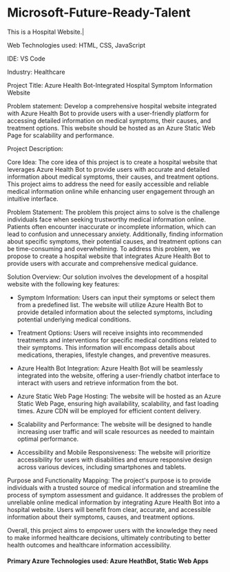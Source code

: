 # Microsoft-Future-Ready-Talent
This is a Hospital Website.|

Web Technologies used: HTML, CSS, JavaScript

IDE: VS Code

Industry: Healthcare

Project Title: Azure Health Bot-Integrated Hospital Symptom Information Website

Problem statement: Develop a comprehensive hospital website integrated with Azure Health Bot to provide users with a user-friendly platform for accessing detailed information on medical symptoms, their causes, and treatment options. This website should be hosted as an Azure Static Web Page for scalability and performance.

Project Description:

Core Idea:
The core idea of this project is to create a hospital website that leverages Azure Health Bot to provide users with accurate and detailed information about medical symptoms, their causes, and treatment options. This project aims to address the need for easily accessible and reliable medical information online while enhancing user engagement through an intuitive interface.

Problem Statement:
The problem this project aims to solve is the challenge individuals face when seeking trustworthy medical information online. Patients often encounter inaccurate or incomplete information, which can lead to confusion and unnecessary anxiety. Additionally, finding information about specific symptoms, their potential causes, and treatment options can be time-consuming and overwhelming. To address this problem, we propose to create a hospital website that integrates Azure Health Bot to provide users with accurate and comprehensive medical guidance.

Solution Overview:
Our solution involves the development of a hospital website with the following key features:

* Symptom Information: Users can input their symptoms or select them from a predefined list. The website will utilize Azure Health Bot to provide detailed information about the selected symptoms, including potential underlying medical conditions.

* Treatment Options: Users will receive insights into recommended treatments and interventions for specific medical conditions related to their symptoms. This information will encompass details about medications, therapies, lifestyle changes, and preventive measures.

* Azure Health Bot Integration: Azure Health Bot will be seamlessly integrated into the website, offering a user-friendly chatbot interface to interact with users and retrieve information from the bot.

* Azure Static Web Page Hosting: The website will be hosted as an Azure Static Web Page, ensuring high availability, scalability, and fast loading times. Azure CDN will be employed for efficient content delivery.

* Scalability and Performance: The website will be designed to handle increasing user traffic and will scale resources as needed to maintain optimal performance.

* Accessibility and Mobile Responsiveness: The website will prioritize accessibility for users with disabilities and ensure responsive design across various devices, including smartphones and tablets.

Purpose and Functionality Mapping:
The project's purpose is to provide individuals with a trusted source of medical information and streamline the process of symptom assessment and guidance. It addresses the problem of unreliable online medical information by integrating Azure Health Bot into a hospital website. Users will benefit from clear, accurate, and accessible information about their symptoms, causes, and treatment options.

Overall, this project aims to empower users with the knowledge they need to make informed healthcare decisions, ultimately contributing to better health outcomes and healthcare information accessibility.

#### Primary Azure Technologies used: Azure HeathBot, Static Web Apps ####

